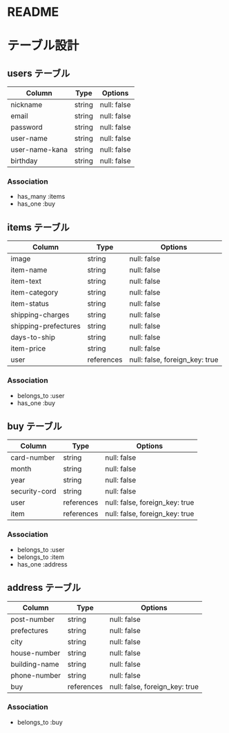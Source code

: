 # README

# テーブル設計

## users テーブル

| Column         | Type   | Options     |
|----------------|--------|-------------|
| nickname       | string | null: false |
| email          | string | null: false |
| password       | string | null: false |
| user-name      | string | null: false |
| user-name-kana | string | null: false |
| birthday       | string | null: false |

### Association

- has_many :items
- has_one :buy

## items テーブル

| Column               | Type       | Options                        |
|----------------------|------------|--------------------------------|
| image                | string     | null: false                    |
| item-name            | string     | null: false                    |
| item-text            | string     | null: false                    |
| item-category        | string     | null: false                    |
| item-status          | string     | null: false                    |
| shipping-charges     | string     | null: false                    |
| shipping-prefectures | string     | null: false                    |
| days-to-ship         | string     | null: false                    |
| item-price           | string     | null: false                    |
| user                 | references | null: false, foreign_key: true |

### Association

- belongs_to :user
- has_one :buy

## buy テーブル

| Column        | Type       | Options                        |
|---------------|------------|--------------------------------|
| card-number   | string     | null: false                    |
| month         | string     | null: false                    |
| year          | string     | null: false                    |
| security-cord | string     | null: false                    |
| user          | references | null: false, foreign_key: true |
| item          | references | null: false, foreign_key: true |

### Association

- belongs_to :user
- belongs_to :item
- has_one :address

## address テーブル

| Column        | Type       | Options                        |
|---------------|------------|--------------------------------|
| post-number   | string     | null: false                    |
| prefectures   | string     | null: false                    |
| city          | string     | null: false                    |
| house-number  | string     | null: false                    |
| building-name | string     | null: false                    |
| phone-number  | string     | null: false                    |
| buy           | references | null: false, foreign_key: true |

### Association
- belongs_to :buy